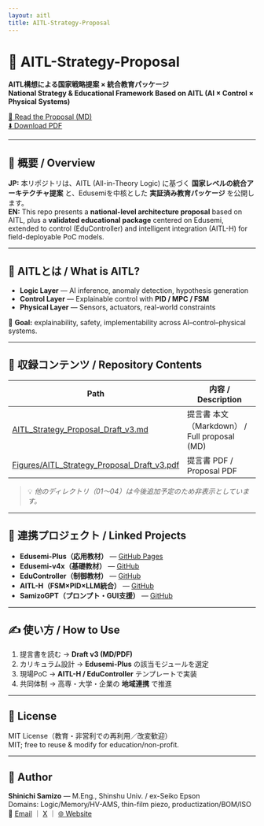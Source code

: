 ```yaml
---
layout: aitl
title: AITL-Strategy-Proposal
---
```


# 📘 AITL-Strategy-Proposal

**AITL構想による国家戦略提案 × 統合教育パッケージ**  
**National Strategy & Educational Framework Based on AITL (AI × Control × Physical Systems)**

[📄 Read the Proposal (MD)](AITL_Strategy_Proposal_Draft_v3.md)  
[⬇️ Download PDF](Figures/AITL_Strategy_Proposal_Draft_v3.pdf)

---

## 🧭 概要 / Overview
**JP:** 本リポジトリは、AITL (All-in-Theory Logic) に基づく **国家レベルの統合アーキテクチャ提案** と、Edusemiを中核とした **実証済み教育パッケージ** を公開します。  
**EN:** This repo presents a **national-level architecture proposal** based on AITL, plus a **validated educational package** centered on Edusemi, extended to control (EduController) and intelligent integration (AITL-H) for field-deployable PoC models.

---

## 🧠 AITLとは / What is AITL?
- **Logic Layer** — AI inference, anomaly detection, hypothesis generation  
- **Control Layer** — Explainable control with **PID / MPC / FSM**  
- **Physical Layer** — Sensors, actuators, real-world constraints

🎯 **Goal:** explainability, safety, implementability across AI–control–physical systems.

---

## 📂 収録コンテンツ / Repository Contents
| Path | 内容 / Description |
|---|---|
| [AITL_Strategy_Proposal_Draft_v3.md](AITL_Strategy_Proposal_Draft_v3.md) | 提言書 本文（Markdown） / Full proposal (MD) |
| [Figures/AITL_Strategy_Proposal_Draft_v3.pdf](Figures/AITL_Strategy_Proposal_Draft_v3.pdf) | 提言書 PDF / Proposal PDF |

> 💡 *他のディレクトリ（01〜04）は今後追加予定のため非表示としています。*

---

## 🔗 連携プロジェクト / Linked Projects
- **Edusemi-Plus（応用教材）** — [GitHub Pages](https://samizo-aitl.github.io/Edusemi-Plus/)  
- **Edusemi-v4x（基礎教材）** — [GitHub](https://github.com/Samizo-AITL/Edusemi-v4x)  
- **EduController（制御教材）** — [GitHub](https://github.com/Samizo-AITL/EduController)  
- **AITL-H（FSM×PID×LLM統合）** — [GitHub](https://github.com/Samizo-AITL/AITL-H)  
- **SamizoGPT（プロンプト・GUI支援）** — [GitHub](https://github.com/Samizo-AITL/SamizoGPT)

---

## ✍️ 使い方 / How to Use
1. 提言書を読む → **Draft v3 (MD/PDF)**  
2. カリキュラム設計 → **Edusemi-Plus** の該当モジュールを選定  
3. 現場PoC → **AITL-H / EduController** テンプレートで実装  
4. 共同体制 → 高専・大学・企業の **地域連携** で推進

---

## 📄 License
MIT License（教育・非営利での再利用／改変歓迎）  
MIT; free to reuse & modify for education/non-profit.

---

## 👤 Author
**Shinichi Samizo** — M.Eng., Shinshu Univ. / ex-Seiko Epson  
Domains: Logic/Memory/HV-AMS, thin-film piezo, productization/BOM/ISO  
📧 [Email](mailto:shin3t72@gmail.com) ｜ [X](https://x.com/shin3t72) ｜ [🌐 Website](https://samizo-aitl.github.io/)
